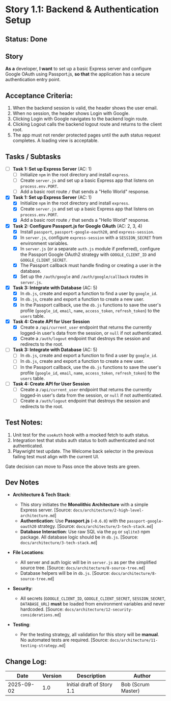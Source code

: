 # Story 1.1: Backend & Authentication Setup

## Status: Done

## Story
**As a** developer,
**I want** to set up a basic Express server and configure Google OAuth using Passport.js,
**so that** the application has a secure authentication entry point.

## Acceptance Criteria:
1. When the backend session is valid, the header shows the user email.
2. When no session, the header shows Login with Google.
3. Clicking Login with Google navigates to the backend login route.
4. Clicking Logout calls the backend logout route and returns to the client root.
5. The app must not render protected pages until the auth status request completes. A loading view is acceptable.

## Tasks / Subtasks

- [ ] **Task 1: Set up Express Server** (AC: 1)
    - [ ] Initialize `npm` in the root directory and install `express`.
    - [ ] Create `server.js` and set up a basic Express app that listens on `process.env.PORT`.
    - [ ] Add a basic root route `/` that sends a "Hello World" response.

- [x] **Task 1: Set up Express Server** (AC: 1)
    - [x] Initialize `npm` in the root directory and install `express`.
    - [x] Create `server.js` and set up a basic Express app that listens on `process.env.PORT`.
    - [x] Add a basic root route `/` that sends a "Hello World" response.

- [x] **Task 2: Configure Passport.js for Google OAuth** (AC: 2, 3, 4)
    - [x] Install `passport`, `passport-google-oauth20`, and `express-session`.
    - [x] In `server.js`, configure `express-session` with a `SESSION_SECRET` from environment variables.
    - [x] In `server.js` (or a separate `auth.js` module if preferred), configure the Passport Google OAuth2 strategy with `GOOGLE_CLIENT_ID` and `GOOGLE_CLIENT_SECRET`.
    - [x] The Passport callback must handle finding or creating a user in the database.
    - [x] Set up the `/auth/google` and `/auth/google/callback` routes in `server.js`.

- [x] **Task 3: Integrate with Database** (AC: 5)
    - [x] In `db.js`, create and export a function to find a user by `google_id`.
    - [x] In `db.js`, create and export a function to create a new user.
    - [x] In the Passport callback, use the `db.js` functions to save the user's profile (`google_id`, `email`, `name`, `access_token`, `refresh_token`) to the `users` table.

- [x] **Task 4: Create API for User Session**
    - [x] Create a `/api/current_user` endpoint that returns the currently logged-in user's data from the session, or `null` if not authenticated.
    - [x] Create a `/auth/logout` endpoint that destroys the session and redirects to the root.

- [ ] **Task 3: Integrate with Database** (AC: 5)
    - [ ] In `db.js`, create and export a function to find a user by `google_id`.
    - [ ] In `db.js`, create and export a function to create a new user.
    - [ ] In the Passport callback, use the `db.js` functions to save the user's profile (`google_id`, `email`, `name`, `access_token`, `refresh_token`) to the `users` table.

- [ ] **Task 4: Create API for User Session**
    - [ ] Create a `/api/current_user` endpoint that returns the currently logged-in user's data from the session, or `null` if not authenticated.
    - [ ] Create a `/auth/logout` endpoint that destroys the session and redirects to the root.

## Test Notes:

1.  Unit test for the `useAuth` hook with a mocked fetch to auth status.
2.  Integration test that stubs auth status to both authenticated and not authenticated.
3.  Playwright test update. The Welcome back selector in the previous failing test must align with the current UI.

Gate decision can move to Pass once the above tests are green.

## Dev Notes

*   **Architecture & Tech Stack**:
    *   This story initiates the **Monolithic Architecture** with a simple Express server. [Source: `docs/architecture/2-high-level-architecture.md`]
    *   **Authentication**: Use **Passport.js** (`~0.6.0`) with the `passport-google-oauth20` strategy. [Source: `docs/architecture/3-tech-stack.md`]
    *   **Database Interaction**: Use raw SQL via the `pg` or `sqlite3` npm package. All database logic should be in `db.js`. [Source: `docs/architecture/3-tech-stack.md`]

*   **File Locations**:
    *   All server and auth logic will be in `server.js` as per the simplified source tree. [Source: `docs/architecture/8-source-tree.md`]
    *   Database helpers will be in `db.js`. [Source: `docs/architecture/8-source-tree.md`]

*   **Security**:
    *   All secrets (`GOOGLE_CLIENT_ID`, `GOOGLE_CLIENT_SECRET`, `SESSION_SECRET`, `DATABASE_URL`) **must** be loaded from environment variables and never hardcoded. [Source: `docs/architecture/12-security-considerations.md`]

*   **Testing**: 
    *   Per the testing strategy, all validation for this story will be **manual**. No automated tests are required. [Source: `docs/architecture/11-testing-strategy.md`]

## Change Log:
| Date | Version | Description | Author |
|---|---|---|---|
| 2025-09-02 | 1.0 | Initial draft of Story 1.1 | Bob (Scrum Master) |